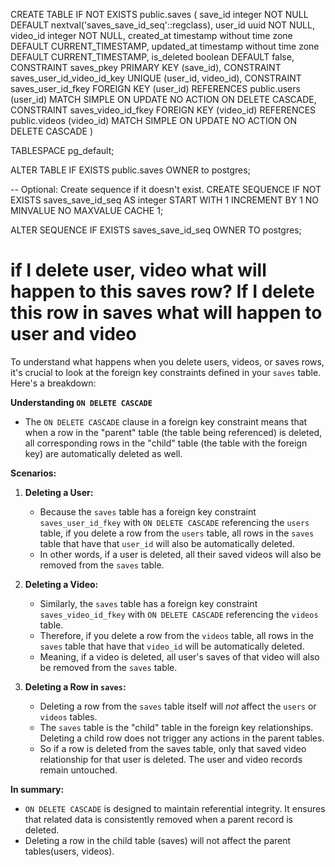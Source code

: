 CREATE TABLE IF NOT EXISTS public.saves
(
    save_id integer NOT NULL DEFAULT nextval('saves_save_id_seq'::regclass),
    user_id uuid NOT NULL,
    video_id integer NOT NULL,
    created_at timestamp without time zone DEFAULT CURRENT_TIMESTAMP,
    updated_at timestamp without time zone DEFAULT CURRENT_TIMESTAMP,
    is_deleted boolean DEFAULT false,
    CONSTRAINT saves_pkey PRIMARY KEY (save_id),
    CONSTRAINT saves_user_id_video_id_key UNIQUE (user_id, video_id),
    CONSTRAINT saves_user_id_fkey FOREIGN KEY (user_id)
        REFERENCES public.users (user_id) MATCH SIMPLE
        ON UPDATE NO ACTION
        ON DELETE CASCADE,
    CONSTRAINT saves_video_id_fkey FOREIGN KEY (video_id)
        REFERENCES public.videos (video_id) MATCH SIMPLE
        ON UPDATE NO ACTION
        ON DELETE CASCADE
)

TABLESPACE pg_default;

ALTER TABLE IF EXISTS public.saves
    OWNER to postgres;

-- Optional: Create sequence if it doesn't exist.
CREATE SEQUENCE IF NOT EXISTS saves_save_id_seq
    AS integer
    START WITH 1
    INCREMENT BY 1
    NO MINVALUE
    NO MAXVALUE
    CACHE 1;

ALTER SEQUENCE IF EXISTS saves_save_id_seq OWNER TO postgres;

#  if I delete user, video what will happen to this saves row? If I delete this row in saves what will happen to user and video





To understand what happens when you delete users, videos, or saves rows, it's crucial to look at the foreign key constraints defined in your `saves` table. Here's a breakdown:

**Understanding `ON DELETE CASCADE`**

* The `ON DELETE CASCADE` clause in a foreign key constraint means that when a row in the "parent" table (the table being referenced) is deleted, all corresponding rows in the "child" table (the table with the foreign key) are automatically deleted as well.

**Scenarios:**

1.  **Deleting a User:**
    * Because the `saves` table has a foreign key constraint `saves_user_id_fkey` with `ON DELETE CASCADE` referencing the `users` table, if you delete a row from the `users` table, all rows in the `saves` table that have that `user_id` will also be automatically deleted.
    * In other words, if a user is deleted, all their saved videos will also be removed from the `saves` table.

2.  **Deleting a Video:**
    * Similarly, the `saves` table has a foreign key constraint `saves_video_id_fkey` with `ON DELETE CASCADE` referencing the `videos` table.
    * Therefore, if you delete a row from the `videos` table, all rows in the `saves` table that have that `video_id` will be automatically deleted.
    * Meaning, if a video is deleted, all user's saves of that video will also be removed from the `saves` table.

3.  **Deleting a Row in `saves`:**
    * Deleting a row from the `saves` table itself will *not* affect the `users` or `videos` tables.
    * The `saves` table is the "child" table in the foreign key relationships. Deleting a child row does not trigger any actions in the parent tables.
    * So if a row is deleted from the saves table, only that saved video relationship for that user is deleted. The user and video records remain untouched.

**In summary:**

* `ON DELETE CASCADE` is designed to maintain referential integrity. It ensures that related data is consistently removed when a parent record is deleted.
* Deleting a row in the child table (saves) will not affect the parent tables(users, videos).
